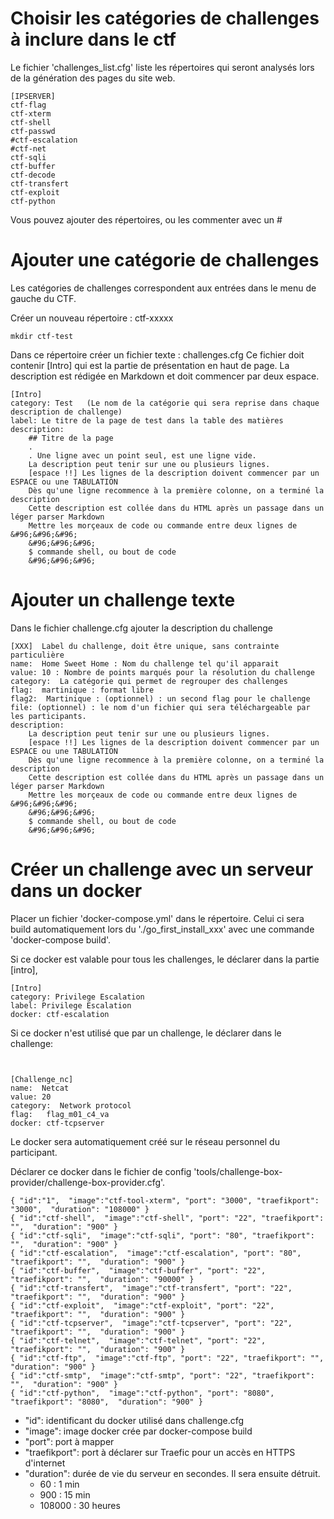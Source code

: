 # Choisir les catégories de challenges à inclure dans le ctf

Le fichier 'challenges_list.cfg' liste les répertoires qui seront analysés lors de la génération des pages du site web.
```
[IPSERVER]
ctf-flag
ctf-xterm
ctf-shell
ctf-passwd
#ctf-escalation
#ctf-net
ctf-sqli
ctf-buffer
ctf-decode
ctf-transfert
ctf-exploit
ctf-python
```
Vous pouvez ajouter des répertoires, ou les commenter avec un #



# Ajouter une catégorie de challenges

Les catégories de challenges correspondent aux entrées dans le menu de gauche du CTF.

Créer un nouveau répertoire : ctf-xxxxx
````
mkdir ctf-test
````

Dans ce répertoire créer un fichier texte : challenges.cfg
Ce fichier doit contenir [Intro] qui est la partie de présentation en haut de page.
La description est rédigée en Markdown et doit commencer par deux espace.

```
[Intro]
category: Test   (Le nom de la catégorie qui sera reprise dans chaque description de challenge)
label: Le titre de la page de test dans la table des matières 
description:    
    ## Titre de la page
    .
    . Une ligne avec un point seul, est une ligne vide.
    La description peut tenir sur une ou plusieurs lignes.
    [espace !!] Les lignes de la description doivent commencer par un ESPACE ou une TABULATION
    Dès qu'une ligne recommence à la première colonne, on a terminé la description
    Cette description est collée dans du HTML après un passage dans un léger parser Markdown
    Mettre les morçeaux de code ou commande entre deux lignes de &#96;&#96;&#96;
    &#96;&#96;&#96;
    $ commande shell, ou bout de code
    &#96;&#96;&#96;
```


# Ajouter un challenge texte 


Dans le fichier challenge.cfg ajouter la description du challenge

```
[XXX]  Label du challenge, doit être unique, sans contrainte particulière
name:  Home Sweet Home : Nom du challenge tel qu'il apparait 
value: 10 : Nombre de points marqués pour la résolution du challenge
category:  La catégorie qui permet de regrouper des challenges
flag:  martinique : format libre
flag2:  Martinique : (optionnel) : un second flag pour le challenge
file: (optionnel) : le nom d'un fichier qui sera téléchargeable par les participants.
description: 
    La description peut tenir sur une ou plusieurs lignes.
    [espace !!] Les lignes de la description doivent commencer par un ESPACE ou une TABULATION
    Dès qu'une ligne recommence à la première colonne, on a terminé la description
    Cette description est collée dans du HTML après un passage dans un léger parser Markdown
    Mettre les morçeaux de code ou commande entre deux lignes de &#96;&#96;&#96;
    &#96;&#96;&#96;
    $ commande shell, ou bout de code
    &#96;&#96;&#96;
```



# Créer un challenge avec un serveur dans un docker


Placer un fichier 'docker-compose.yml' dans le répertoire. Celui ci sera build automatiquement lors du './go_first_install_xxx' avec une commande 'docker-compose build'.

Si ce docker est valable pour tous les challenges, le déclarer dans la partie [intro], 
````
[Intro]
category: Privilege Escalation
label: Privilege Escalation
docker: ctf-escalation
````

Si ce docker n'est utilisé que par un challenge, le déclarer dans le challenge:
````


[Challenge_nc]
name:  Netcat
value: 20
category:  Network protocol
flag:   flag_m01_c4_va
docker: ctf-tcpserver
````

Le docker sera automatiquement créé sur le réseau personnel du participant.


Déclarer ce docker dans le fichier de config 'tools/challenge-box-provider/challenge-box-provider.cfg'.
````
{ "id":"1",  "image":"ctf-tool-xterm", "port": "3000", "traefikport": "3000",  "duration": "108000" }
{ "id":"ctf-shell",  "image":"ctf-shell", "port": "22", "traefikport": "",  "duration": "900" }
{ "id":"ctf-sqli",  "image":"ctf-sqli", "port": "80", "traefikport": "",  "duration": "900" }
{ "id":"ctf-escalation",  "image":"ctf-escalation", "port": "80", "traefikport": "",  "duration": "900" }
{ "id":"ctf-buffer",  "image":"ctf-buffer", "port": "22", "traefikport": "",  "duration": "90000" }
{ "id":"ctf-transfert",  "image":"ctf-transfert", "port": "22", "traefikport": "",  "duration": "900" }
{ "id":"ctf-exploit",  "image":"ctf-exploit", "port": "22", "traefikport": "",  "duration": "900" }
{ "id":"ctf-tcpserver",  "image":"ctf-tcpserver", "port": "22", "traefikport": "",  "duration": "900" }
{ "id":"ctf-telnet",  "image":"ctf-telnet", "port": "22", "traefikport": "",  "duration": "900" }
{ "id":"ctf-ftp",  "image":"ctf-ftp", "port": "22", "traefikport": "",  "duration": "900" }
{ "id":"ctf-smtp",  "image":"ctf-smtp", "port": "22", "traefikport": "",  "duration": "900" }
{ "id":"ctf-python",  "image":"ctf-python", "port": "8080", "traefikport": "8080",  "duration": "900" }
````
- "id": identificant du docker utilisé dans challenge.cfg
- "image": image docker crée par docker-compose build
- "port": port à mapper
- "traefikport": port à déclarer sur Traefic pour un accès en HTTPS d'internet
- "duration": durée de vie du serveur en secondes. Il sera ensuite détruit.
    - 60 : 1 min
    - 900 : 15 min
    - 108000 : 30 heures









